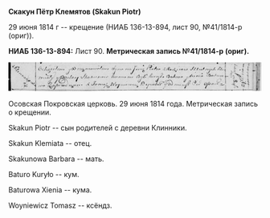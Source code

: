 **Скакун Пётр Клемятов (Skakun Piotr)**

29 июня 1814 г -- крещение (НИАБ 136-13-894, лист 90, №41/1814-р
(ориг)).

**НИАБ 136-13-894:** Лист 90. **Метрическая запись №41/1814-р (ориг).**

![](./media/d53903d598677c894dd96ae94eab3f81b55dc007.png)

Осовская Покровская церковь. 29 июня 1814 года. Метрическая запись о
крещении.

Skakun Piotr -- сын родителей с деревни Клинники.

Skakun Klemiata -- отец.

Skakunowa Barbara -- мать.

Baturo Kuryło -- кум.

Baturowa Xienia -- кума.

Woyniewicz Tomasz -- ксёндз.
